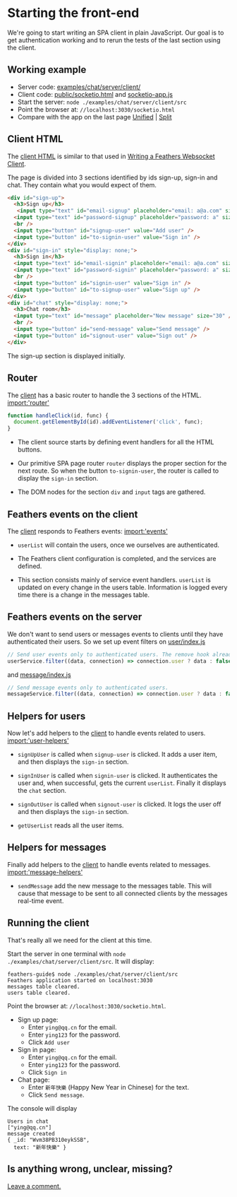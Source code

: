 # Starting the front-end

We're going to start writing an SPA client in plain JavaScript.
Our goal is to get authentication working
and to rerun the tests of the last section using the client.

## Working example

- Server code: [examples/chat/server/client/](https://github.com/feathersjs/feathers-guide/blob/master/examples/chat/server/client/)
- Client code: [public/socketio.html](https://github.com/feathersjs/feathers-guide/blob/master/examples/chat/server/client/public/socketio.html)
and
[socketio-app.js](https://github.com/feathersjs/feathers-guide/blob/master/examples/chat/server/client/public/socketio-app.js)
- Start the server: `node ./examples/chat/server/client/src`
- Point the browser at: `//localhost:3030/socketio.html`
- Compare with the app on the last page
[Unified](http://htmlpreview.github.io/?https://github.com/feathersjs/feathers-guide/blob/master/examples/chat/_diff/server-client-line.html)
|
[Split](http://htmlpreview.github.io/?https://github.com/feathersjs/feathers-guide/blob/master/examples/chat/_diff/server-client-side.html)

## Client HTML

The [client HTML](https://github.com/feathersjs/feathers-guide/blob/master/examples/chat/server/client/public/socketio.html)
is similar to that used in
[Writing a Feathers Websocket Client](../../step-by-step/basic-feathers/socket-client.md).

The page is divided into 3 sections identified by ids sign-up, sign-in and chat.
They contain what you would expect of them.

```HTML
<div id="sign-up">
  <h3>Sign up</h3>
   <input type="text" id="email-signup" placeholder="email: a@a.com" size="15" />
  <input type="text" id="password-signup" placeholder="password: a" size="15" />
  <br />
  <input type="button" id="signup-user" value="Add user" />
  <input type="button" id="to-signin-user" value="Sign in" />
</div>
<div id="sign-in" style="display: none;">
  <h3>Sign in</h3>
  <input type="text" id="email-signin" placeholder="email: a@a.com" size="15" />
  <input type="text" id="password-signin" placeholder="password: a" size="15" />
  <br />
  <input type="button" id="signin-user" value="Sign in" />
  <input type="button" id="to-signup-user" value="Sign up" />
</div>
<div id="chat" style="display: none;">
  <h3>Chat room</h3>
  <input type="text" id="message" placeholder="New message" size="30" />
  <br />
  <input type="button" id="send-message" value="Send message" />
  <input type="button" id="signout-user" value="Sign out" />
</div>
```

The sign-up section is displayed initially.

## Router

The
[client](https://github.com/feathersjs/feathers-guide/blob/master/examples/chat/server/client/public/socketio-app.js)
has a basic router to handle the 3 sections of the HTML.
[import:'router'](../../examples/chat/server/client/public/socketio-app.js)
```javascript
function handleClick(id, func) {
  document.getElementById(id).addEventListener('click', func);
}
```

- The client source starts by defining event handlers for all the HTML buttons.

- Our primitive SPA page router `router` displays the proper section for the next route.
So when the button `to-signin-user`, the router is called to display the `sign-in` section.

- The DOM nodes for the section `div` and `input` tags are gathered.

## Feathers events on the client

The
[client](https://github.com/feathersjs/feathers-guide/blob/master/examples/chat/server/client/public/socketio-app.js)
responds to Feathers events:
[import:'events'](../../examples/chat/server/client/public/socketio-app.js)

- `userList` will contain the users, once we ourselves are authenticated.

- The Feathers client configuration is completed,
and the services are defined.

- This section consists mainly of service event handlers.
`userList` is updated on every change in the users table.
Information is logged every time there is a change in the messages table.

## Feathers events on the server

We don't want to send users or messages events to clients
until they have authenticated their users.
So we set up event filters on
[user/index.js](https://github.com/feathersjs/feathers-guide/blob/master/examples/chat/server/client/src/services/user/index.js)

```javascript
// Send user events only to authenticated users. The remove hook already removed the password.
userService.filter((data, connection) => connection.user ? data : false);
````
and
[message/index.js](https://github.com/feathersjs/feathers-guide/blob/master/examples/chat/server/client/src/services/message/index.js)
```javascript
// Send message events only to authenticated users.
messageService.filter((data, connection) => connection.user ? data : false);
````

## Helpers for users

Now let's add helpers to the
[client](https://github.com/feathersjs/feathers-guide/blob/master/examples/chat/server/client/public/socketio-app.js)
to handle events related to users.
[import:'user-helpers'](../../examples/chat/server/client/public/socketio-app.js)

- `signUpUser` is called when `signup-user` is clicked.
It adds a user item, and then displays the `sign-in` section.

- `signInUser` is called when `signin-user` is clicked.
It authenticates the user and, when successful,
gets the current `userList`.
Finally it displays the `chat` section.

- `signOutUser` is called when `signout-user` is clicked.
It logs the user off and then displays the `sign-in` section.

- `getUserList` reads all the user items.

## Helpers for messages

Finally add helpers to the
[client](https://github.com/feathersjs/feathers-guide/blob/master/examples/chat/server/client/public/socketio-app.js)
to handle events related to messages.
[import:'message-helpers'](../../examples/chat/server/client/public/socketio-app.js)

- `sendMessage` add the new message to the messages table.
This will cause that message to be sent to all connected clients
by the messages real-time event.

## Running the client

That's really all we need for the client at this time.

Start the server in one terminal with `node ./examples/chat/server/client/src`.
It will display:
```text
feathers-guide$ node ./examples/chat/server/client/src
Feathers application started on localhost:3030
messages table cleared.
users table cleared.
```

Point the browser at: `//localhost:3030/socketio.html`.

- Sign up page:
    - Enter `ying@qq.cn` for the email.
    - Enter `ying123` for the password.
    - Click `Add user`
- Sign in page:
    - Enter `ying@qq.cn` for the email.
    - Enter `ying123` for the password.
    - Click `Sign in`
- Chat page:
    - Enter `新年快樂` (Happy New Year in Chinese) for the text.
    - Click `Send message`.
    
The console will display
```text
Users in chat
["ying@qq.cn"]
message created
{ _id: "Wvm38PB310eykSSB",
  text: "新年快樂" }
```

## Is anything wrong, unclear, missing?
[Leave a comment.](https://github.com/feathersjs/feathers-guide/issues/new?title=Comment:Chat-Server-Start-frontend&body=Comment:Chat-Server-Start-frontend)
